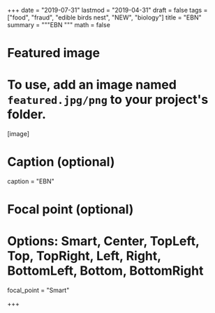 
+++
date = "2019-07-31"
lastmod = "2019-04-31"
draft = false
tags = ["food", "fraud", "edible birds nest", "NEW", "biology"]
title = "EBN"
summary = """EBN
"""
math = false

# Featured image
# To use, add an image named `featured.jpg/png` to your project's folder. 
[image]
  # Caption (optional)
  caption = "EBN"
  
  # Focal point (optional)
  # Options: Smart, Center, TopLeft, Top, TopRight, Left, Right, BottomLeft, Bottom, BottomRight
  focal_point = "Smart"

+++
